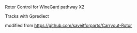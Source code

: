 Rotor Control for WineGard pathway X2

Tracks with Gprediect

modified from https://github.com/saveitforparts/Carryout-Rotor
